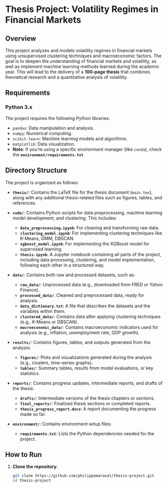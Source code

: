 # Thesis Project: Volatility Regimes in Financial Markets

## Overview
This project analyzes and models volatility regimes in financial markets using unsupervised clustering techniques and macroeconomic factors. The goal is to deepen the understanding of financial markets and volatility, as well as implement machine learning methods learned during the academic year. This will lead to the delivery of a **100-page thesis** that combines theoretical research and a quantitative analysis of volatility.

## Requirements

### Python 3.x

The project requires the following Python libraries:
- `pandas`: Data manipulation and analysis.
- `numpy`: Numerical computing.
- `scikit-learn`: Machine learning models and algorithms.
- `matplotlib`: Data visualization.
- **Note**: If you're using a specific environment manager (like `conda`), check the **`environment/requirements.txt`**  

## Directory Structure

The project is organized as follows:

- **`thesis/`**: Contains the LaTeX file for the thesis document (`main.tex`), along with any additional thesis-related files such as figures, tables, and references.
  
- **`code/`**: Contains Python scripts for data preprocessing, machine learning model development, and clustering. This includes:
  - **`data_preprocessing.ipynb`**: For cleaning and transforming raw data.
  - **`clustering_model.ipynb`**: For implementing clustering techniques like K-Means, GMM, DBSCAN.
  - **`xgboost_model.ipynb`**: For implementing the XGBoost model for supervised learning.
  - **`thesis.ipynb`**: A Jupyter notebook containing all parts of the project, including data processing, clustering, and model implementation, following each other in a structured way.

- **`data/`**: Contains both raw and processed datasets, such as:
  - **`raw_data/`**: Unprocessed data (e.g., downloaded from FRED or Yahoo Finance).
  - **`processed_data/`**: Cleaned and preprocessed data, ready for analysis.
  - **`data_dictionary.txt`**: A file that describes the datasets and the variables within them.
  - **`clustered_data/`**: Contains data after applying clustering techniques (e.g., K-Means or DBSCAN).
  - **`macroeconomic_data/`**: Contains macroeconomic indicators used for analysis (e.g., inflation, unemployment rate, GDP growth).

- **`results/`**: Contains figures, tables, and outputs generated from the analysis:
  - **`figures/`**: Plots and visualizations generated during the analysis (e.g., clusters, time-series graphs).
  - **`tables/`**: Summary tables, results from model evaluations, or key statistics.

- **`reports/`**: Contains progress updates, intermediate reports, and drafts of the thesis:
  - **`drafts/`**: Intermediate versions of the thesis chapters or sections.
  - **`final_reports/`**: Finalized thesis sections or completed reports.
  - **`thesis_progress_report.docx`**: A report documenting the progress made so far.

- **`environment/`**: Contains environment setup files:
  - **`requirements.txt`**: Lists the Python dependencies needed for the project.

## How to Run

1. **Clone the repository**:

   ```bash
   git clone https://github.com/philippemaraval/thesis-project.git
   cd thesis-project
